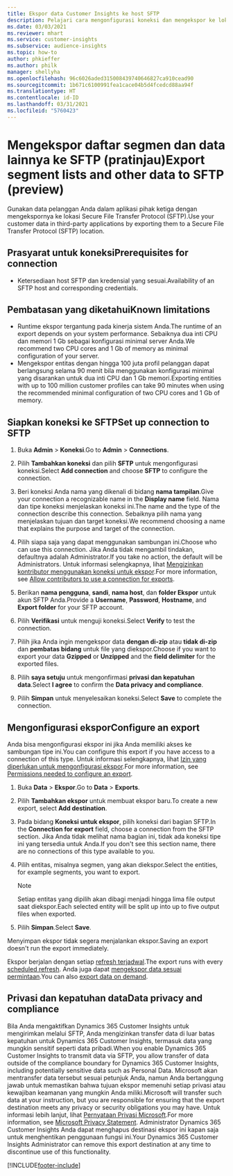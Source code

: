 ```yaml
---
title: Ekspor data Customer Insights ke host SFTP
description: Pelajari cara mengonfigurasi koneksi dan mengekspor ke lokasi SFTP.
ms.date: 03/03/2021
ms.reviewer: mhart
ms.service: customer-insights
ms.subservice: audience-insights
ms.topic: how-to
author: phkieffer
ms.author: philk
manager: shellyha
ms.openlocfilehash: 96c6026aded315008439740646827ca910cead90
ms.sourcegitcommit: 1b671c6100991fea1cace04b5d4fcedcd88aa94f
ms.translationtype: HT
ms.contentlocale: id-ID
ms.lasthandoff: 03/31/2021
ms.locfileid: "5760423"
---
```

# <a name="export-segment-lists-and-other-data-to-sftp-preview"></a><span data-ttu-id="daffe-103">Mengekspor daftar segmen dan data lainnya ke SFTP (pratinjau)</span><span class="sxs-lookup"><span data-stu-id="daffe-103">Export segment lists and other data to SFTP (preview)</span></span>

<span data-ttu-id="daffe-104">Gunakan data pelanggan Anda dalam aplikasi pihak ketiga dengan mengekspornya ke lokasi Secure File Transfer Protocol (SFTP).</span><span class="sxs-lookup"><span data-stu-id="daffe-104">Use your customer data in third-party applications by exporting them to a Secure File Transfer Protocol (SFTP) location.</span></span>

## <a name="prerequisites-for-connection"></a><span data-ttu-id="daffe-105">Prasyarat untuk koneksi</span><span class="sxs-lookup"><span data-stu-id="daffe-105">Prerequisites for connection</span></span>

- <span data-ttu-id="daffe-106">Ketersediaan host SFTP dan kredensial yang sesuai.</span><span class="sxs-lookup"><span data-stu-id="daffe-106">Availability of an SFTP host and corresponding credentials.</span></span>

## <a name="known-limitations"></a><span data-ttu-id="daffe-107">Pembatasan yang diketahui</span><span class="sxs-lookup"><span data-stu-id="daffe-107">Known limitations</span></span>

- <span data-ttu-id="daffe-108">Runtime ekspor tergantung pada kinerja sistem Anda.</span><span class="sxs-lookup"><span data-stu-id="daffe-108">The runtime of an export depends on your system performance.</span></span> <span data-ttu-id="daffe-109">Sebaiknya dua inti CPU dan memori 1 Gb sebagai konfigurasi minimal server Anda.</span><span class="sxs-lookup"><span data-stu-id="daffe-109">We recommend two CPU cores and 1 Gb of memory as minimal configuration of your server.</span></span> 
- <span data-ttu-id="daffe-110">Mengekspor entitas dengan hingga 100 juta profil pelanggan dapat berlangsung selama 90 menit bila menggunakan konfigurasi minimal yang disarankan untuk dua inti CPU dan 1 Gb memori.</span><span class="sxs-lookup"><span data-stu-id="daffe-110">Exporting entities with up to 100 million customer profiles can take 90 minutes when using the recommended minimal configuration of two CPU cores and 1 Gb of memory.</span></span> 

## <a name="set-up-connection-to-sftp"></a><span data-ttu-id="daffe-111">Siapkan koneksi ke SFTP</span><span class="sxs-lookup"><span data-stu-id="daffe-111">Set up connection to SFTP</span></span>

1. <span data-ttu-id="daffe-112">Buka **Admin** > **Koneksi**.</span><span class="sxs-lookup"><span data-stu-id="daffe-112">Go to **Admin** > **Connections**.</span></span>

1. <span data-ttu-id="daffe-113">Pilih **Tambahkan koneksi** dan pilih **SFTP** untuk mengonfigurasi koneksi.</span><span class="sxs-lookup"><span data-stu-id="daffe-113">Select **Add connection** and choose **SFTP** to configure the connection.</span></span>

1. <span data-ttu-id="daffe-114">Beri koneksi Anda nama yang dikenali di bidang **nama tampilan**.</span><span class="sxs-lookup"><span data-stu-id="daffe-114">Give your connection a recognizable name in the **Display name** field.</span></span> <span data-ttu-id="daffe-115">Nama dan tipe koneksi menjelaskan koneksi ini.</span><span class="sxs-lookup"><span data-stu-id="daffe-115">The name and the type of the connection describe this connection.</span></span> <span data-ttu-id="daffe-116">Sebaiknya pilih nama yang menjelaskan tujuan dan target koneksi.</span><span class="sxs-lookup"><span data-stu-id="daffe-116">We recommend choosing a name that explains the purpose and target of the connection.</span></span>

1. <span data-ttu-id="daffe-117">Pilih siapa saja yang dapat menggunakan sambungan ini.</span><span class="sxs-lookup"><span data-stu-id="daffe-117">Choose who can use this connection.</span></span> <span data-ttu-id="daffe-118">Jika Anda tidak mengambil tindakan, defaultnya adalah Administrator.</span><span class="sxs-lookup"><span data-stu-id="daffe-118">If you take no action, the default will be Administrators.</span></span> <span data-ttu-id="daffe-119">Untuk informasi selengkapnya, lihat [Mengizinkan kontributor menggunakan koneksi untuk ekspor](connections.md#allow-contributors-to-use-a-connection-for-exports).</span><span class="sxs-lookup"><span data-stu-id="daffe-119">For more information, see [Allow contributors to use a connection for exports](connections.md#allow-contributors-to-use-a-connection-for-exports).</span></span>

1. <span data-ttu-id="daffe-120">Berikan **nama pengguna**, **sandi**, **nama host**, dan **folder Ekspor** untuk akun SFTP Anda.</span><span class="sxs-lookup"><span data-stu-id="daffe-120">Provide a **Username**, **Password**, **Hostname**, and **Export folder** for your SFTP account.</span></span>

1. <span data-ttu-id="daffe-121">Pilih **Verifikasi** untuk menguji koneksi.</span><span class="sxs-lookup"><span data-stu-id="daffe-121">Select **Verify** to test the connection.</span></span>

1. <span data-ttu-id="daffe-122">Pilih jika Anda ingin mengekspor data **dengan di-zip** atau **tidak di-zip** dan **pembatas bidang** untuk file yang diekspor.</span><span class="sxs-lookup"><span data-stu-id="daffe-122">Choose if you want to export your data **Gzipped** or **Unzipped** and the **field delimiter** for the exported files.</span></span>

1. <span data-ttu-id="daffe-123">Pilih **saya setuju** untuk mengonfirmasi **privasi dan kepatuhan data**.</span><span class="sxs-lookup"><span data-stu-id="daffe-123">Select **I agree** to confirm the **Data privacy and compliance**.</span></span>

1. <span data-ttu-id="daffe-124">Pilih **Simpan** untuk menyelesaikan koneksi.</span><span class="sxs-lookup"><span data-stu-id="daffe-124">Select **Save** to complete the connection.</span></span>

## <a name="configure-an-export"></a><span data-ttu-id="daffe-125">Mengonfigurasi ekspor</span><span class="sxs-lookup"><span data-stu-id="daffe-125">Configure an export</span></span>

<span data-ttu-id="daffe-126">Anda bisa mengonfigurasi ekspor ini jika Anda memiliki akses ke sambungan tipe ini.</span><span class="sxs-lookup"><span data-stu-id="daffe-126">You can configure this export if you have access to a connection of this type.</span></span> <span data-ttu-id="daffe-127">Untuk informasi selengkapnya, lihat [Izin yang diperlukan untuk mengonfigurasi ekspor](export-destinations.md#set-up-a-new-export).</span><span class="sxs-lookup"><span data-stu-id="daffe-127">For more information, see [Permissions needed to configure an export](export-destinations.md#set-up-a-new-export).</span></span>

1. <span data-ttu-id="daffe-128">Buka **Data** > **Ekspor**.</span><span class="sxs-lookup"><span data-stu-id="daffe-128">Go to **Data** > **Exports**.</span></span>

1. <span data-ttu-id="daffe-129">Pilih **Tambahkan ekspor** untuk membuat ekspor baru.</span><span class="sxs-lookup"><span data-stu-id="daffe-129">To create a new export, select **Add destination**.</span></span>

1. <span data-ttu-id="daffe-130">Pada bidang **Koneksi untuk ekspor**, pilih koneksi dari bagian SFTP.</span><span class="sxs-lookup"><span data-stu-id="daffe-130">In the **Connection for export** field, choose a connection from the SFTP section.</span></span> <span data-ttu-id="daffe-131">Jika Anda tidak melihat nama bagian ini, tidak ada koneksi tipe ini yang tersedia untuk Anda.</span><span class="sxs-lookup"><span data-stu-id="daffe-131">If you don't see this section name, there are no connections of this type available to you.</span></span>

1. <span data-ttu-id="daffe-132">Pilih entitas, misalnya segmen, yang akan diekspor.</span><span class="sxs-lookup"><span data-stu-id="daffe-132">Select the entities, for example segments, you want to export.</span></span>

   > [!NOTE]
   > <span data-ttu-id="daffe-133">Setiap entitas yang dipilih akan dibagi menjadi hingga lima file output saat diekspor.</span><span class="sxs-lookup"><span data-stu-id="daffe-133">Each selected entity will be split up into up to five output files when exported.</span></span> 

1. <span data-ttu-id="daffe-134">Pilih **Simpan**.</span><span class="sxs-lookup"><span data-stu-id="daffe-134">Select **Save**.</span></span>

<span data-ttu-id="daffe-135">Menyimpan ekspor tidak segera menjalankan ekspor.</span><span class="sxs-lookup"><span data-stu-id="daffe-135">Saving an export doesn't run the export immediately.</span></span>

<span data-ttu-id="daffe-136">Ekspor berjalan dengan setiap [refresh terjadwal](system.md#schedule-tab).</span><span class="sxs-lookup"><span data-stu-id="daffe-136">The export runs with every [scheduled refresh](system.md#schedule-tab).</span></span> <span data-ttu-id="daffe-137">Anda juga dapat [mengekspor data sesuai permintaan](export-destinations.md#run-exports-on-demand).</span><span class="sxs-lookup"><span data-stu-id="daffe-137">You can also [export data on demand](export-destinations.md#run-exports-on-demand).</span></span> 

## <a name="data-privacy-and-compliance"></a><span data-ttu-id="daffe-138">Privasi dan kepatuhan data</span><span class="sxs-lookup"><span data-stu-id="daffe-138">Data privacy and compliance</span></span>

<span data-ttu-id="daffe-139">Bila Anda mengaktifkan Dynamics 365 Customer Insights untuk mengirimkan melalui SFTP, Anda mengizinkan transfer data di luar batas kepatuhan untuk Dynamics 365 Customer Insights, termasuk data yang mungkin sensitif seperti data pribadi.</span><span class="sxs-lookup"><span data-stu-id="daffe-139">When you enable Dynamics 365 Customer Insights to transmit data via SFTP, you allow transfer of data outside of the compliance boundary for Dynamics 365 Customer Insights, including potentially sensitive data such as Personal Data.</span></span> <span data-ttu-id="daffe-140">Microsoft akan mentransfer data tersebut sesuai petunjuk Anda, namun Anda bertanggung jawab untuk memastikan bahwa tujuan ekspor memenuhi setiap privasi atau kewajiban keamanan yang mungkin Anda miliki.</span><span class="sxs-lookup"><span data-stu-id="daffe-140">Microsoft will transfer such data at your instruction, but you are responsible for ensuring that the export destination meets any privacy or security obligations you may have.</span></span> <span data-ttu-id="daffe-141">Untuk informasi lebih lanjut, lihat [Pernyataan Privasi Microsoft](https://go.microsoft.com/fwlink/?linkid=396732).</span><span class="sxs-lookup"><span data-stu-id="daffe-141">For more information, see [Microsoft Privacy Statement](https://go.microsoft.com/fwlink/?linkid=396732).</span></span>
<span data-ttu-id="daffe-142">Administrator Dynamics 365 Customer Insights Anda dapat menghapus destinasi ekspor ini kapan saja untuk menghentikan penggunaan fungsi ini.</span><span class="sxs-lookup"><span data-stu-id="daffe-142">Your Dynamics 365 Customer Insights Administrator can remove this export destination at any time to discontinue use of this functionality.</span></span>

[!INCLUDE[footer-include](../includes/footer-banner.md)]
